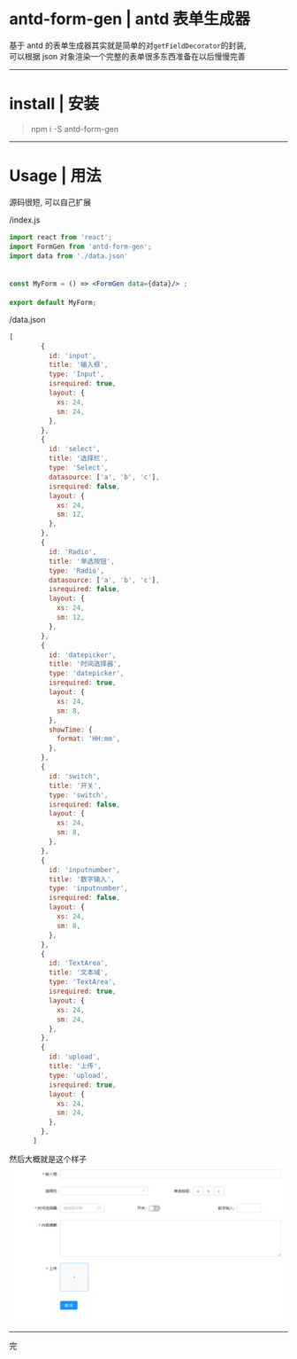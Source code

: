 # antd-form-gen | antd 表单生成器

基于 antd 的表单生成器其实就是简单的对`getFieldDecorator`的封装,  
可以根据 json 对象渲染一个完整的表单很多东西准备在以后慢慢完善

---

# install | 安装

> npm i -S antd-form-gen

---

# Usage | 用法  

源码很短, 可以自己扩展

/index.js

```jsx
import react from 'react';
import FormGen from 'antd-form-gen';
import data from './data.json'


const MyForm = () => <FormGen data={data}/> ;

export default MyForm;
```
/data.json  

```js
[
        {
          id: 'input',
          title: '输入框',
          type: 'Input',
          isrequired: true,
          layout: {
            xs: 24,
            sm: 24,
          },
        },
        {
          id: 'select',
          title: '选择栏',
          type: 'Select',
          datasource: ['a', 'b', 'c'],
          isrequired: false,
          layout: {
            xs: 24,
            sm: 12,
          },
        },
        {
          id: 'Radio',
          title: '单选按钮',
          type: 'Radio',
          datasource: ['a', 'b', 'c'],
          isrequired: false,
          layout: {
            xs: 24,
            sm: 12,
          },
        },
        {
          id: 'datepicker',
          title: '时间选择器',
          type: 'datepicker',
          isrequired: true,
          layout: {
            xs: 24,
            sm: 8,
          },
          showTime: {
            format: 'HH:mm',
          },
        },
        {
          id: 'switch',
          title: '开关',
          type: 'switch',
          isrequired: false,
          layout: {
            xs: 24,
            sm: 8,
          },
        },
        {
          id: 'inputnumber',
          title: '数字输入',
          type: 'inputnumber',
          isrequired: false,
          layout: {
            xs: 24,
            sm: 8,
          },
        },
        {
          id: 'TextArea',
          title: '文本域',
          type: 'TextArea',
          isrequired: true,
          layout: {
            xs: 24,
            sm: 24,
          },
        },
        {
          id: 'upload',
          title: '上传',
          type: 'upload',
          isrequired: true,
          layout: {
            xs: 24,
            sm: 24,
          },
        },
      ]
```

然后大概就是这个样子
![效果](https://raw.githubusercontent.com/NgeKaworu/antd-form-gen/master/usage.png)

---

完
